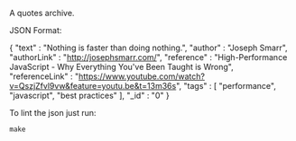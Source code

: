 A quotes archive.

JSON Format:

{
	"text" : "Nothing is faster than doing nothing.",
	"author" : "Joseph Smarr",
	"authorLink" : "http://josephsmarr.com/",
	"reference" : "High-Performance JavaScript - Why Everything You've Been Taught is Wrong",
	"referenceLink" : "https://www.youtube.com/watch?v=QszjZfvl9vw&feature=youtu.be&t=13m36s",
	"tags" : [
		"performance",
		"javascript",
		"best practices"
	],
	"_id" : "0"
}

To lint the json just run:

```
make
```